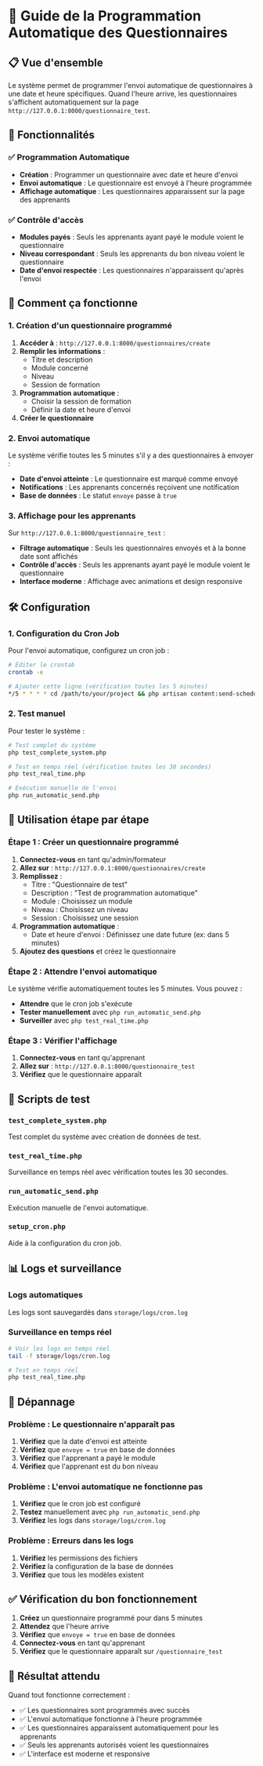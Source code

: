 # 🚀 Guide de la Programmation Automatique des Questionnaires

## 📋 Vue d'ensemble

Le système permet de programmer l'envoi automatique de questionnaires à une date et heure spécifiques. Quand l'heure arrive, les questionnaires s'affichent automatiquement sur la page `http://127.0.0.1:8000/questionnaire_test`.

## 🎯 Fonctionnalités

### ✅ Programmation Automatique
- **Création** : Programmer un questionnaire avec date et heure d'envoi
- **Envoi automatique** : Le questionnaire est envoyé à l'heure programmée
- **Affichage automatique** : Les questionnaires apparaissent sur la page des apprenants

### ✅ Contrôle d'accès
- **Modules payés** : Seuls les apprenants ayant payé le module voient le questionnaire
- **Niveau correspondant** : Seuls les apprenants du bon niveau voient le questionnaire
- **Date d'envoi respectée** : Les questionnaires n'apparaissent qu'après l'envoi

## 📅 Comment ça fonctionne

### 1. Création d'un questionnaire programmé

1. **Accéder à** : `http://127.0.0.1:8000/questionnaires/create`
2. **Remplir les informations** :
   - Titre et description
   - Module concerné
   - Niveau
   - Session de formation
3. **Programmation automatique** :
   - Choisir la session de formation
   - Définir la date et heure d'envoi
4. **Créer le questionnaire**

### 2. Envoi automatique

Le système vérifie toutes les 5 minutes s'il y a des questionnaires à envoyer :
- **Date d'envoi atteinte** : Le questionnaire est marqué comme envoyé
- **Notifications** : Les apprenants concernés reçoivent une notification
- **Base de données** : Le statut `envoye` passe à `true`

### 3. Affichage pour les apprenants

Sur `http://127.0.0.1:8000/questionnaire_test` :
- **Filtrage automatique** : Seuls les questionnaires envoyés et à la bonne date sont affichés
- **Contrôle d'accès** : Seuls les apprenants ayant payé le module voient le questionnaire
- **Interface moderne** : Affichage avec animations et design responsive

## 🛠️ Configuration

### 1. Configuration du Cron Job

Pour l'envoi automatique, configurez un cron job :

```bash
# Éditer le crontab
crontab -e

# Ajouter cette ligne (vérification toutes les 5 minutes)
*/5 * * * * cd /path/to/your/project && php artisan content:send-scheduled >> storage/logs/cron.log 2>&1
```

### 2. Test manuel

Pour tester le système :

```bash
# Test complet du système
php test_complete_system.php

# Test en temps réel (vérification toutes les 30 secondes)
php test_real_time.php

# Exécution manuelle de l'envoi
php run_automatic_send.php
```

## 📝 Utilisation étape par étape

### Étape 1 : Créer un questionnaire programmé

1. **Connectez-vous** en tant qu'admin/formateur
2. **Allez sur** : `http://127.0.0.1:8000/questionnaires/create`
3. **Remplissez** :
   - Titre : "Questionnaire de test"
   - Description : "Test de programmation automatique"
   - Module : Choisissez un module
   - Niveau : Choisissez un niveau
   - Session : Choisissez une session
4. **Programmation automatique** :
   - Date et heure d'envoi : Définissez une date future (ex: dans 5 minutes)
5. **Ajoutez des questions** et créez le questionnaire

### Étape 2 : Attendre l'envoi automatique

Le système vérifie automatiquement toutes les 5 minutes. Vous pouvez :

- **Attendre** que le cron job s'exécute
- **Tester manuellement** avec `php run_automatic_send.php`
- **Surveiller** avec `php test_real_time.php`

### Étape 3 : Vérifier l'affichage

1. **Connectez-vous** en tant qu'apprenant
2. **Allez sur** : `http://127.0.0.1:8000/questionnaire_test`
3. **Vérifiez** que le questionnaire apparaît

## 🔧 Scripts de test

### `test_complete_system.php`
Test complet du système avec création de données de test.

### `test_real_time.php`
Surveillance en temps réel avec vérification toutes les 30 secondes.

### `run_automatic_send.php`
Exécution manuelle de l'envoi automatique.

### `setup_cron.php`
Aide à la configuration du cron job.

## 📊 Logs et surveillance

### Logs automatiques
Les logs sont sauvegardés dans `storage/logs/cron.log`

### Surveillance en temps réel
```bash
# Voir les logs en temps réel
tail -f storage/logs/cron.log

# Test en temps réel
php test_real_time.php
```

## 🚨 Dépannage

### Problème : Le questionnaire n'apparaît pas

1. **Vérifiez** que la date d'envoi est atteinte
2. **Vérifiez** que `envoye = true` en base de données
3. **Vérifiez** que l'apprenant a payé le module
4. **Vérifiez** que l'apprenant est du bon niveau

### Problème : L'envoi automatique ne fonctionne pas

1. **Vérifiez** que le cron job est configuré
2. **Testez** manuellement avec `php run_automatic_send.php`
3. **Vérifiez** les logs dans `storage/logs/cron.log`

### Problème : Erreurs dans les logs

1. **Vérifiez** les permissions des fichiers
2. **Vérifiez** la configuration de la base de données
3. **Vérifiez** que tous les modèles existent

## ✅ Vérification du bon fonctionnement

1. **Créez** un questionnaire programmé pour dans 5 minutes
2. **Attendez** que l'heure arrive
3. **Vérifiez** que `envoye = true` en base de données
4. **Connectez-vous** en tant qu'apprenant
5. **Vérifiez** que le questionnaire apparaît sur `/questionnaire_test`

## 🎉 Résultat attendu

Quand tout fonctionne correctement :
- ✅ Les questionnaires sont programmés avec succès
- ✅ L'envoi automatique fonctionne à l'heure programmée
- ✅ Les questionnaires apparaissent automatiquement pour les apprenants
- ✅ Seuls les apprenants autorisés voient les questionnaires
- ✅ L'interface est moderne et responsive 